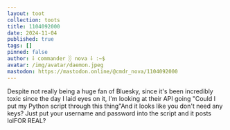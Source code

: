 ```yaml
---
layout: toot
collection: toots
title: 1104092000
date: 2024-11-04
published: true
tags: []
pinned: false
author: ⸸ commander ░ nova ⸸ :~$
avatar: /img/avatar/daemon.jpeg
mastodon: https://mastodon.online/@cmdr_nova/1104092000
---
```


Despite not really being a huge fan of Bluesky, since it's been incredibly toxic since the day I laid eyes on it, I'm looking at their API going "Could I put my Python script through this thing"And it looks like you don't need any keys? Just put your username and password into the script and it posts lolFOR REAL?
